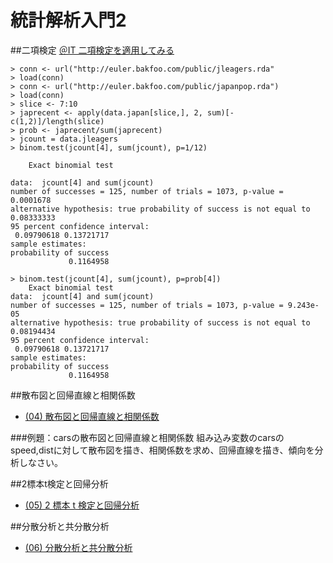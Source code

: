 # 統計解析入門2
##二項検定
[＠IT 二項検定を適用してみる](http://www.atmarkit.co.jp/ait/articles/1008/04/news090_3.html)

	> conn <- url("http://euler.bakfoo.com/public/jleagers.rda"
	> load(conn)
	> conn <- url("http://euler.bakfoo.com/public/japanpop.rda")
	> load(conn)
	> slice <- 7:10
	> japrecent <- apply(data.japan[slice,], 2, sum)[-c(1,2)]/length(slice)
	> prob <- japrecent/sum(japrecent)	
	> jcount = data.jleagers
	> binom.test(jcount[4], sum(jcount), p=1/12)
	
		Exact binomial test

	data:  jcount[4] and sum(jcount)
	number of successes = 125, number of trials = 1073, p-value = 0.0001678
	alternative hypothesis: true probability of success is not equal to 0.08333333
	95 percent confidence interval:
 	 0.09790618 0.13721717
	sample estimates:
	probability of success
    	         0.1164958
    	         
	> binom.test(jcount[4], sum(jcount), p=prob[4])
		Exact binomial test
	data:  jcount[4] and sum(jcount) 
	number of successes = 125, number of trials = 1073, p-value = 9.243e-05
	alternative hypothesis: true probability of success is not equal to 0.08194434 
	95 percent confidence interval:
	 0.09790618 0.13721717 
	sample estimates:
	probability of success 
	             0.1164958 
	             

##散布図と回帰直線と相関係数
+ [(04) 散布図と回帰直線と相関係数](http://www.cwk.zaq.ne.jp/fkhud708/files/R-intro/R-stat-intro_04.pdf)

###例題：carsの散布図と回帰直線と相関係数
組み込み変数のcarsのspeed,distに対して散布図を描き、相関係数を求め、回帰直線を描き、傾向を分析しなさい。


##2標本t検定と回帰分析
+ [(05) 2 標本 t 検定と回帰分析](http://www.cwk.zaq.ne.jp/fkhud708/files/R-intro/R-stat-intro_05.pdf)


##分散分析と共分散分析 
+ [(06) 分散分析と共分散分析](http://www.cwk.zaq.ne.jp/fkhud708/files/R-intro/R-stat-intro_06.pdf)